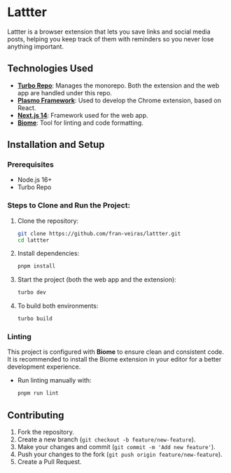 # Lattter
Lattter is a browser extension that lets you save links and social media posts, helping you keep track of them with reminders so you never lose anything important.

## Technologies Used

- **[Turbo Repo](https://turbo.build/)**: Manages the monorepo. Both the extension and the web app are handled under this repo.
- **[Plasmo Framework](https://www.plasmo.com/)**: Used to develop the Chrome extension, based on React.
- **[Next.js 14](https://nextjs.org/)**: Framework used for the web app.
- **[Biome](https://biomejs.dev/)**: Tool for linting and code formatting.

## Installation and Setup

### Prerequisites

- Node.js 16+
- Turbo Repo

### Steps to Clone and Run the Project:

1. Clone the repository:
    ```bash
    git clone https://github.com/fran-veiras/lattter.git
    cd lattter
    ```

2. Install dependencies:
    ```bash
    pnpm install
    ```

3. Start the project (both the web app and the extension):
    ```bash
    turbo dev
    ```

4. To build both environments:
    ```bash
    turbo build
    ```

### Linting

This project is configured with **Biome** to ensure clean and consistent code. It is recommended to install the Biome extension in your editor for a better development experience.

- Run linting manually with:
    ```bash
    pnpm run lint
    ```

## Contributing

1. Fork the repository.
2. Create a new branch (`git checkout -b feature/new-feature`).
3. Make your changes and commit (`git commit -m 'Add new feature'`).
4. Push your changes to the fork (`git push origin feature/new-feature`).
5. Create a Pull Request.
